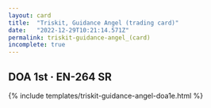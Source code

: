```yaml
---
layout: card
title:  "Triskit, Guidance Angel (trading card)"
date:   "2022-12-29T10:21:14.571Z"
permalink: triskit-guidance-angel_(card)
incomplete: true
---
```


## DOA 1st &middot; EN-264 SR

{% include templates/triskit-guidance-angel-doa1e.html %}
